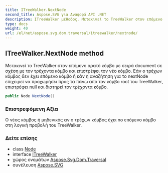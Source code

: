 ```yaml
---
title: ITreeWalker.NextNode
second_title: Aspose.SVG για Αναφορά API .NET
description: ITreeWalker μέθοδος. Μετακινεί το TreeWalker στον επόμενο ορατό κόμβο με σειρά document σε σχέση με τον τρέχοντα κόμβο και επιστρέφει τον νέο κόμβο. Εάν ο τρέχων κόμβος δεν έχει επόμενο κόμβο ή εάν η αναζήτηση για το nextNode επιχειρεί να προχωρήσει προς τα πάνω από τον κόμβο root του TreeWalker επιστρέφει null και διατηρεί τον τρέχοντα κόμβο.
type: docs
weight: 40
url: /el/net/aspose.svg.dom.traversal/itreewalker/nextnode/
---
```

## ITreeWalker.NextNode method

Μετακινεί το TreeWalker στον επόμενο ορατό κόμβο με σειρά document σε σχέση με τον τρέχοντα κόμβο και επιστρέφει τον νέο κόμβο. Εάν ο τρέχων κόμβος δεν έχει επόμενο κόμβο ή εάν η αναζήτηση για το nextNode επιχειρεί να προχωρήσει προς τα πάνω από τον κόμβο root του TreeWalker, επιστρέφει null και διατηρεί τον τρέχοντα κόμβο.

```csharp
public Node NextNode()
```

### Επιστρεφόμενη Αξία

Ο νέος κόμβος ή μηδενικός αν ο τρέχων κόμβος έχει no επόμενο κόμβο στη λογική προβολή του TreeWalker.

### Δείτε επίσης

* class [Node](../../../aspose.svg.dom/node/)
* interface [ITreeWalker](../)
* χώρος ονομάτων [Aspose.Svg.Dom.Traversal](../../itreewalker/)
* συνέλευση [Aspose.SVG](../../../)



